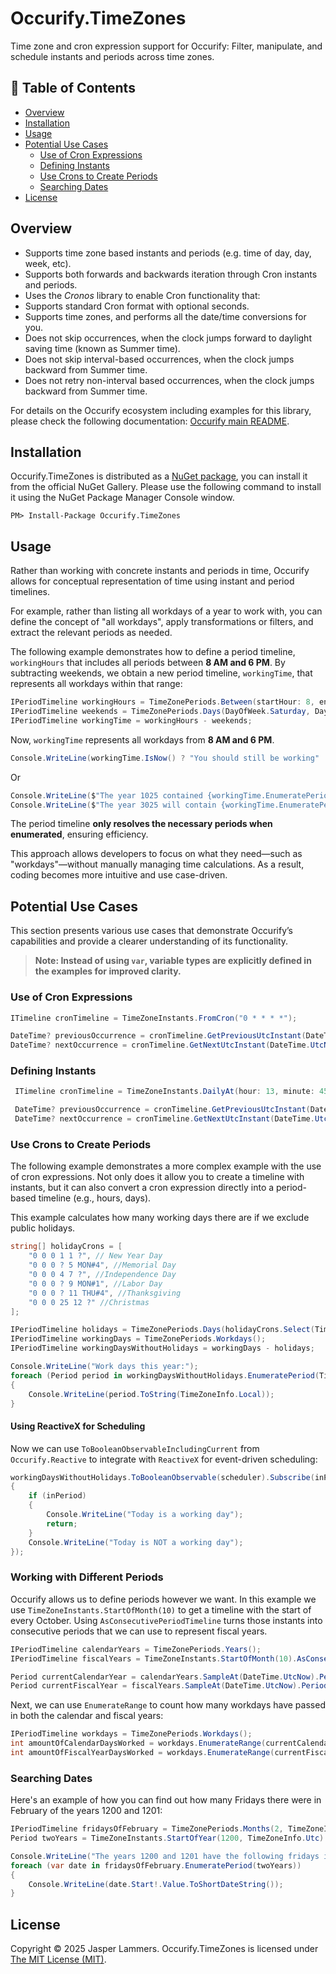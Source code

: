 # Occurify.TimeZones

Time zone and cron expression support for Occurify: Filter, manipulate, and schedule instants and periods across time zones.

## 📖 Table of Contents  
- [Overview](#Overview)
- [Installation](#installation)
- [Usage](#usage)
- [Potential Use Cases](#potential-use-cases)
    - [Use of Cron Expressions](#use-of-cron-expressions)
    - [Defining Instants](#defining-instants)
    - [Use Crons to Create Periods](#use-crons-to-create-periods)
    - [Searching Dates](#searching-dates)
- [License](#license)

## Overview

- Supports time zone based instants and periods (e.g. time of day, day, week, etc).
- Supports both forwards and backwards iteration through Cron instants and periods.
- Uses the *Cronos* library to enable Cron functionality that:
- Supports standard Cron format with optional seconds.
- Supports time zones, and performs all the date/time conversions for you.
- Does not skip occurrences, when the clock jumps forward to daylight saving time (known as Summer time).
- Does not skip interval-based occurrences, when the clock jumps backward from Summer time.
- Does not retry non-interval based occurrences, when the clock jumps backward from Summer time.

For details on the Occurify ecosystem including examples for this library, please check the following documentation: [Occurify main README](https://github.com/Occurify/Occurify).

## Installation

Occurify.TimeZones is distributed as a [NuGet package](https://www.nuget.org/packages/Occurify.TimeZones), you can install it from the official NuGet Gallery. Please use the following command to install it using the NuGet Package Manager Console window.
```
PM> Install-Package Occurify.TimeZones
```

## Usage

Rather than working with concrete instants and periods in time, Occurify allows for conceptual representation of time using instant and period timelines.

For example, rather than listing all workdays of a year to work with, you can define the concept of "all workdays", apply transformations or filters, and extract the relevant periods as needed.

The following example demonstrates how to define a period timeline, `workingHours` that includes all periods between **8 AM and 6 PM**. By subtracting weekends, we obtain a new period timeline, `workingTime`, that represents all workdays within that range:
```cs
IPeriodTimeline workingHours = TimeZonePeriods.Between(startHour: 8, endHour: 18);
IPeriodTimeline weekends = TimeZonePeriods.Days(DayOfWeek.Saturday, DayOfWeek.Sunday);
IPeriodTimeline workingTime = workingHours - weekends;
```
Now, `workingTime` represents all workdays from **8 AM and 6 PM**.

```cs
Console.WriteLine(workingTime.IsNow() ? "You should still be working" : "You can go home!");
```
Or
```cs
Console.WriteLine($"The year 1025 contained {workingTime.EnumeratePeriod(TimeZonePeriods.Year(1025)).Count()} workdays.");
Console.WriteLine($"The year 3025 will contain {workingTime.EnumeratePeriod(TimeZonePeriods.Year(3025)).Count()} workdays.");
```
The period timeline **only resolves the necessary periods when enumerated**, ensuring efficiency.

This approach allows developers to focus on what they need—such as "workdays"—without manually managing time calculations. As a result, coding becomes more intuitive and use case-driven.

## Potential Use Cases

This section presents various use cases that demonstrate Occurify’s capabilities and provide a clearer understanding of its functionality.

>**Note: Instead of using `var`, variable types are explicitly defined in the examples for improved clarity.**

### Use of Cron Expressions

```cs
ITimeline cronTimeline = TimeZoneInstants.FromCron("0 * * * *");

DateTime? previousOccurrence = cronTimeline.GetPreviousUtcInstant(DateTime.UtcNow);
DateTime? nextOccurrence = cronTimeline.GetNextUtcInstant(DateTime.UtcNow);
```

### Defining Instants

```cs
 ITimeline cronTimeline = TimeZoneInstants.DailyAt(hour: 13, minute: 45);

 DateTime? previousOccurrence = cronTimeline.GetPreviousUtcInstant(DateTime.UtcNow);
 DateTime? nextOccurrence = cronTimeline.GetNextUtcInstant(DateTime.UtcNow);
```

### Use Crons to Create Periods

The following example demonstrates a more complex example with the use of cron expressions. Not only does it allow you to create a timeline with instants, but it can also convert a cron expression directly into a period-based timeline (e.g., hours, days).

This example calculates how many working days there are if we exclude public holidays.
```cs
string[] holidayCrons = [
    "0 0 0 1 1 ?", // New Year Day
    "0 0 0 ? 5 MON#4", //Memorial Day
    "0 0 0 4 7 ?", //Independence Day
    "0 0 0 ? 9 MON#1", //Labor Day
    "0 0 0 ? 11 THU#4", //Thanksgiving
    "0 0 0 25 12 ?" //Christmas
];

IPeriodTimeline holidays = TimeZonePeriods.Days(holidayCrons.Select(TimeZoneInstants.FromCron).Combine());
IPeriodTimeline workingDays = TimeZonePeriods.Workdays();
IPeriodTimeline workingDaysWithoutHolidays = workingDays - holidays;

Console.WriteLine("Work days this year:");
foreach (Period period in workingDaysWithoutHolidays.EnumeratePeriod(TimeZonePeriods.CurrentYear()))
{
    Console.WriteLine(period.ToString(TimeZoneInfo.Local));
}
```

#### Using ReactiveX for Scheduling

Now we can use `ToBooleanObservableIncludingCurrent` from `Occurify.Reactive` to integrate with `ReactiveX` for event-driven scheduling:
```cs
workingDaysWithoutHolidays.ToBooleanObservable(scheduler).Subscribe(inPeriod =>
{
    if (inPeriod)
    {
        Console.WriteLine("Today is a working day");
        return;
    }
    Console.WriteLine("Today is NOT a working day");
});
```

### Working with Different Periods

Occurify allows us to define periods however we want. In this example we use `TimeZoneInstants.StartOfMonth(10)` to get a timeline with the start of every October. Using `AsConsecutivePeriodTimeline` turns those instants into consecutive periods that we can use to represent fiscal years.

```cs
IPeriodTimeline calendarYears = TimeZonePeriods.Years();
IPeriodTimeline fiscalYears = TimeZoneInstants.StartOfMonth(10).AsConsecutivePeriodTimeline();

Period currentCalendarYear = calendarYears.SampleAt(DateTime.UtcNow).Period!;
Period currentFiscalYear = fiscalYears.SampleAt(DateTime.UtcNow).Period!;
```

Next, we can use `EnumerateRange` to count how many workdays have passed in both the calendar and fiscal years:

```cs
IPeriodTimeline workdays = TimeZonePeriods.Workdays();
int amountOfCalendarDaysWorked = workdays.EnumerateRange(currentCalendarYear.Start!.Value, DateTime.UtcNow).Count();
int amountOfFiscalYearDaysWorked = workdays.EnumerateRange(currentFiscalYear.Start!.Value, DateTime.UtcNow).Count();
```

### Searching Dates

Here's an example of how you can find out how many Fridays there were in February of the years 1200 and 1201:

```cs
IPeriodTimeline fridaysOfFebruary = TimeZonePeriods.Months(2, TimeZoneInfo.Utc) & TimeZonePeriods.Days(DayOfWeek.Friday, TimeZoneInfo.Utc);
Period twoYears = TimeZoneInstants.StartOfYear(1200, TimeZoneInfo.Utc).To(TimeZoneInstants.EndOfYear(1201, TimeZoneInfo.Utc));

Console.WriteLine("The years 1200 and 1201 have the following fridays in february:");
foreach (var date in fridaysOfFebruary.EnumeratePeriod(twoYears))
{
    Console.WriteLine(date.Start!.Value.ToShortDateString());
}
```

## License

Copyright © 2025 Jasper Lammers. Occurify.TimeZones is licensed under [The MIT License (MIT)](https://github.com/Occurify/Occurify.TimeZones?tab=MIT-1-ov-file).